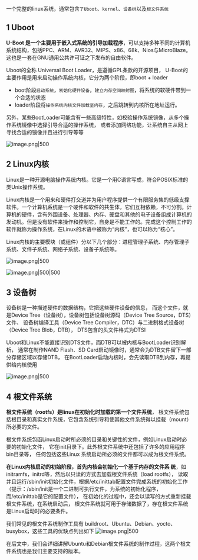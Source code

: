 
一个完整的linux系统，通常包含`了Uboot`、`kernel`、`设备树`以及`根文件系统`
## 1 Uboot

**U-Boot 是一个主要用于嵌入式系统的引导加载程序**，可以支持多种不同的计算机系统结构，包括PPC、ARM、AVR32、MIPS、x86、68k、Nios与MicroBlaze。 这也是一套在GNU通用公共许可证之下发布的自由软件。

Uboot的全称 Universal Boot Loader，是遵循GPL条款的开源项目， U-Boot的主要作用是用来启动操作系统内核，它分为两个阶段，即boot + loader
- boot阶段`启动系统`，`初始化硬件设备`，`建立内存空间映射图`，将系统的软硬件带到一个合适的状态
- loader阶段将`操作系统内核文件加载至内存`，之后跳转到内核所在地址运行。

另外，某些BootLoader可能含有一些高级特性，如校验操作系统镜像，从多个操作系统镜像中选择引导合适的操作系统， 或者添加网络功能，让系统自主从网上寻找合适的镜像并且进行引导等等

![image.png|500](https://my-obsidian-image.oss-cn-guangzhou.aliyuncs.com/2025/05/aae0ba550cffc50cd7a16aa53f1db843.png)

## 2 Linux内核

Linux是一种开源电脑操作系统内核。它是一个用C语言写成，符合POSIX标准的类Unix操作系统。 

Linux内核是一个用来和硬件打交道并为用户程序提供一个有限服务集的低级支撑软件。一个计算机系统是一个硬件和软件的共生体，它们互相依赖，不可分割。计算机的硬件，含有外围设备、处理器、内存、硬盘和其他的电子设备组成计算机的发动机。但是没有软件来操作和控制它，自身是不能工作的。完成这个控制工作的软件就称为操作系统，在Linux的术语中被称为“内核”，也可以称为“核心”。

Linux内核的主要模块（或组件）分以下几个部分：进程管理子系统、内存管理子系统、文件子系统、网络子系统、设备子系统等。

![image.png|500](https://my-obsidian-image.oss-cn-guangzhou.aliyuncs.com/2025/05/57933f2a84bb964befc6ed225c0bb119.png)

![image.png|500|500](https://my-obsidian-image.oss-cn-guangzhou.aliyuncs.com/2025/05/8785b85a99b4d1c1b7121049bf54476e.png)
## 3 设备树

设备树是一种描述硬件的数据结构，它把这些硬件设备的信息， 而这个文件，就是Device Tree（设备树），设备树包括设备树源码（Device Tree Source，DTS）文件、 设备树编译工具（Device Tree Compiler，DTC）与二进制格式设备树（Device Tree Blob，DTB）， DTS包含的头文件格式为DTSI

Uboot和Linux不能直接识别DTS文件，而DTB可以被内核与BootLoader识别解析， 通常在制作NAND Flash、SD Card启动镜像时，通常会为DTB文件留下一部分存储区域以存储DTB， 在BootLoader启动内核时，会先读取DTB到内存，再提供给内核使用

![image.png|500](https://my-obsidian-image.oss-cn-guangzhou.aliyuncs.com/2025/05/a51fe4f1e82514c60fb1ea9cc229bf70.png)
## 4 根文件系统

**根文件系统（rootfs）是linux在初始化时加载的第一个文件系统**， 根文件系统包括根目录和真实文件系统，它包含系统引导和使其他文件系统得以挂载（mount）所必要的文件。 

根文件系统包函Linux启动时所必须的目录和关键性的文件，例如Linux启动时必要的初始化文件， 它在init目录下。此外根文件系统中还包括了许多的应用程序bin目录等， 任何包括这些Linux 系统启动所必须的文件都可以成为根文件系统。

**在Linux内核启动的初始阶段，首先内核会初始化一个基于内存的文件系 统**，如initramfs，initrd等，然后以只读的方式去加载根文件系统（load rootfs）， 读取并且运行/sbin/init初始化文件，根据/etc/inittab配置文件完成系统的初始化工作 （提示：/sbin/init是一个二进制可执行文件，为系统的初始化程序，而/etc/inittab是它的配置文件）， 在初始化的过程中，还会以读写的方式重新挂载根文件系统，在系统启动后， 根文件系统就可用于存储数据了，存在根文件系统是Linux启动时的必要条件。

我们常见的根文件系统制作工具有 buildroot、Ubuntu、Debian、yocto、busybox，这些工具的优缺点列出如下
![image.png|500](https://my-obsidian-image.oss-cn-guangzhou.aliyuncs.com/2025/05/0ecfcef329c61e8e5bc6b3bbb3338de2.png)

在后文中，我们会详细讲解Ubuntu和Debian根文件系统的制作过程，这两个根文件系统也是我们主要支持的版本。